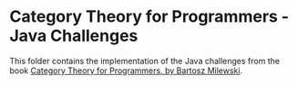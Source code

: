Category Theory for Programmers - Java Challenges
=================================================

This folder contains the implementation of the Java challenges from the book
[Category Theory for Programmers, by Bartosz Milewski](https://github.com/hmemcpy/milewski-ctfp-pdf).
